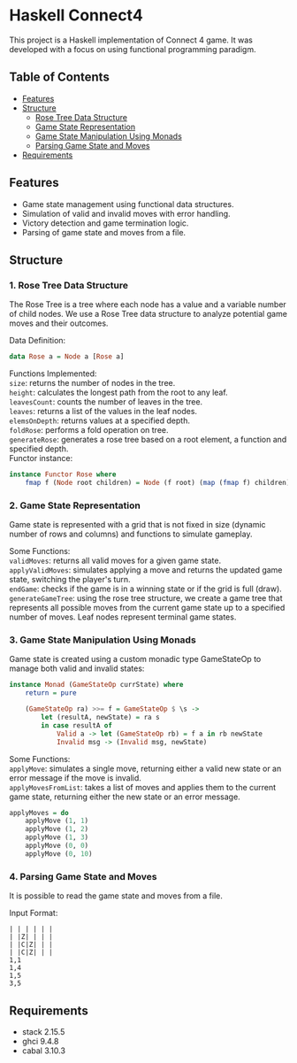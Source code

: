 # Haskell Connect4

This project is a Haskell implementation of Connect 4 game. It was developed with a focus on using functional programming paradigm.

## Table of Contents
- [Features](#features)
- [Structure](#structure)
  - [Rose Tree Data Structure](#rose-tree-data-structure)
  - [Game State Representation](#game-state-representation)
  - [Game State Manipulation Using Monads](#game-state-manipulation-using-monads)
  - [Parsing Game State and Moves](#parsing-game-state-and-moves)
- [Requirements](#requirements)

## Features
- Game state management using functional data structures.
- Simulation of valid and invalid moves with error handling.
- Victory detection and game termination logic.
- Parsing of game state and moves from a file.

## Structure
### 1. Rose Tree Data Structure
The Rose Tree is a tree where each node has a value and a variable number of child nodes. We use a Rose Tree data structure to analyze potential game moves and their outcomes.

Data Definition:
```haskell
data Rose a = Node a [Rose a]
```
Functions Implemented: <br>
```size```: returns the number of nodes in the tree.<br>
```height```: calculates the longest path from the root to any leaf.<br>
```leavesCount```: counts the number of leaves in the tree.<br>
```leaves```: returns a list of the values in the leaf nodes.<br>
```elemsOnDepth```: returns values at a specified depth.<br>
```foldRose```: performs a fold operation on tree.<br>
```generateRose```: generates a rose tree based on a root element, a function and specified depth.<br>
Functor instance:
```haskell
instance Functor Rose where
    fmap f (Node root children) = Node (f root) (map (fmap f) children)
```

### 2. Game State Representation
Game state is represented with a grid that is not fixed in size (dynamic number of rows and columns) and functions to simulate gameplay.

Some Functions:<br>
```validMoves```: returns all valid moves for a given game state.<br>
```applyValidMoves```: simulates applying a move and returns the updated game state, switching the player's turn.<br>
```endGame```: checks if the game is in a winning state or if the grid is full (draw).<br>
```generateGameTree```: using the rose tree structure, we create a game tree that represents all possible moves from the current game state up to a specified number of moves. Leaf nodes represent terminal game states.<br>

### 3. Game State Manipulation Using Monads
Game state is created using a custom monadic type GameStateOp to manage both valid and invalid states:<br>
```haskell
instance Monad (GameStateOp currState) where
    return = pure

    (GameStateOp ra) >>= f = GameStateOp $ \s ->
        let (resultA, newState) = ra s
        in case resultA of
            Valid a -> let (GameStateOp rb) = f a in rb newState
            Invalid msg -> (Invalid msg, newState)
```

Some Functions:<br>
```applyMove```: simulates a single move, returning either a valid new state or an error message if the move is invalid.<br>
```applyMovesFromList```: takes a list of moves and applies them to the current game state, returning either the new state or an error message.<br>

```haskell
applyMoves = do
    applyMove (1, 1)
    applyMove (1, 2)
    applyMove (1, 3)
    applyMove (0, 0)
    applyMove (0, 10)
```
### 4. Parsing Game State and Moves
It is possible to read the game state and moves from a file.

Input Format:
```
| | | | | | 
| |Z| | | | 
| |C|Z| | | 
| |C|Z| | | 
1,1
1,4
1,5
3,5
```
## Requirements
- stack 2.15.5
- ghci 9.4.8
- cabal 3.10.3
